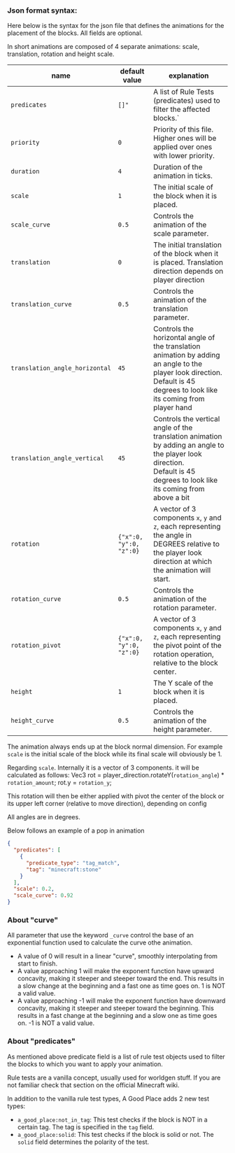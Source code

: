 ### Json format syntax:

Here below is the syntax for the json file that defines the animations for the placement of the blocks.
All fields are optional.

In short animations are composed of 4 separate animations: scale, translation, rotation and height scale.

| name                           | default value           | explanation                                                                                                                                                                    |
|--------------------------------|-------------------------|--------------------------------------------------------------------------------------------------------------------------------------------------------------------------------|
| `predicates`                   | `[]"`                   | A list of Rule Tests (predicates) used to filter the affected blocks.`                                                                                                         |
| `priority`                     | `0`                     | Priority of this file. Higher ones will be applied over ones with lower priority.                                                                                              |
| `duration`                     | `4`                     | Duration of the animation in ticks.                                                                                                                                            |
| `scale`                        | `1`                     | The initial scale of the block when it is placed.                                                                                                                              |
| `scale_curve`                  | `0.5`                   | Controls the animation of the scale parameter.                                                                                                                                 |
| `translation`                  | `0`                     | The initial translation of the block when it is placed. Translation direction depends on player direction                                                                      |
| `translation_curve`            | `0.5`                   | Controls the animation of the translation parameter.                                                                                                                           |
| `translation_angle_horizontal` | `45`                    | Controls the horizontal angle of the translation animation by adding an angle to the player look direction.<br/>Default is 45 degrees to look like its coming from player hand |
| `translation_angle_vertical`   | `45`                    | Controls the vertical angle of the translation animation by adding an angle to the player look direction.<br/>Default is 45 degrees to look like its coming from above a bit   |
| `rotation`                     | `{"x":0, "y":0, "z":0}` | A vector of 3 components `x`, `y` and `z`, each representing the angle in DEGREES relative to the player look direction at which the animation will start.                     |
| `rotation_curve`               | `0.5`                   | Controls the animation of the rotation parameter.                                                                                                                              |
| `rotation_pivot`               | `{"x":0, "y":0, "z":0}` | A vector of 3 components `x`, `y` and `z`, each representing the pivot point of the rotation operation, relative to the block center.                                          |
| `height`                       | `1`                     | The Y scale of the block when it is placed.                                                                                                                                    |
| `height_curve`                 | `0.5`                   | Controls the animation of the height parameter.                                                                                                                                |

The animation always ends up at the block normal dimension.
For example `scale` is the initial scale of the block while its final scale will obviously be 1.

Regarding `scale`. Internally it is a vector of 3 components.
it will be calculated as follows:
Vec3 rot = player_direction.rotateY(`rotation_angle`) * `rotation_amount`;
rot.y = `rotation_y`;

This rotation will then be either applied with pivot the center of the block or its upper left corner (relative to move
direction), depending on config

All angles are in degrees.

Below follows an example of a pop in animation

```json
{
  "predicates": [
    {
      "predicate_type": "tag_match",
      "tag": "minecraft:stone"
    }
  ],
  "scale": 0.2,
  "scale_curve": 0.92
}
```

### About "curve"

All parameter that use the keyword `_curve` control the base of an exponential function used to calculate the curve othe
animation.

- A value of 0 will result in a linear "curve", smoothly interpolating from start to finish.
- A value approaching 1 will make the exponent function have upward concavity, making it steeper and steeper toward the
  end. This results in a slow change at the beginning and a fast one as time goes on. 1 is NOT a valid value.
- A value approaching -1 will make the exponent function have downward concavity, making it steeper and steeper toward
  the beginning. This results in a fast change at the beginning and a slow one as time goes on. -1 is NOT a valid value.

### About "predicates"

As mentioned above predicate field is a list of rule test objects used to filter the blocks to which you want to apply
your animation.

Rule tests are a vanilla concept, usually used for worldgen stuff.
If you are not familiar check that section on the official Minecraft wiki.

In addition to the vanilla rule test types, A Good Place adds 2 new test types:

- `a_good_place:not_in_tag`: This test checks if the block is NOT in a certain tag. The tag is specified in the `tag`
  field.
- `a_good_place:solid`: This test checks if the block is solid or not. The `solid` field determines the polarity of the
  test.